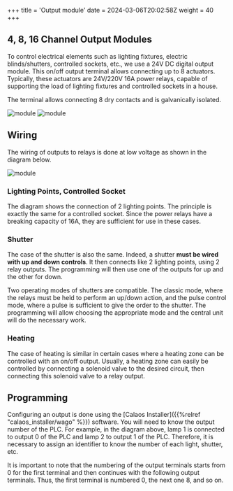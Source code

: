 +++
title = 'Output module'
date = 2024-03-06T20:02:58Z
weight = 40
+++

## 4, 8, 16 Channel Output Modules

To control electrical elements such as lighting fixtures, electric blinds/shutters, controlled sockets, etc., we use a 24V DC digital output module. This on/off output terminal allows connecting up to 8 actuators. Typically, these actuators are 24V/220V 16A power relays, capable of supporting the load of lighting fixtures and controlled sockets in a house.

The terminal allows connecting 8 dry contacts and is galvanically isolated.

![module](/en/hardware/wago/images/borne_sortie8.jpg?width=10pc&classes=shadow)
![module](/en/hardware/wago/images/borne_sortie16.jpg?width=10pc&classes=shadow)

## Wiring

The wiring of outputs to relays is done at low voltage as shown in the diagram below.

![module](/en/hardware/wago/images/schema_relais.png?width=20pc&classes=shadow)

### Lighting Points, Controlled Socket

The diagram shows the connection of 2 lighting points. The principle is exactly the same for a controlled socket. Since the power relays have a breaking capacity of 16A, they are sufficient for use in these cases.

### Shutter

The case of the shutter is also the same. Indeed, a shutter **must be wired with up and down controls**. It then connects like 2 lighting points, using 2 relay outputs. The programming will then use one of the outputs for up and the other for down.

Two operating modes of shutters are compatible. The classic mode, where the relays must be held to perform an up/down action, and the pulse control mode, where a pulse is sufficient to give the order to the shutter. The programming will allow choosing the appropriate mode and the central unit will do the necessary work.

### Heating

The case of heating is similar in certain cases where a heating zone can be controlled with an on/off output. Usually, a heating zone can easily be controlled by connecting a solenoid valve to the desired circuit, then connecting this solenoid valve to a relay output.

## Programming

Configuring an output is done using the [Calaos Installer]({{%relref "calaos_installer/wago" %}}) software. You will need to know the output number of the PLC. For example, in the diagram above, lamp 1 is connected to output 0 of the PLC and lamp 2 to output 1 of the PLC. Therefore, it is necessary to assign an identifier to know the number of each light, shutter, etc.

It is important to note that the numbering of the output terminals starts from 0 for the first terminal and then continues with the following output terminals. Thus, the first terminal is numbered 0, the next one 8, and so on.

